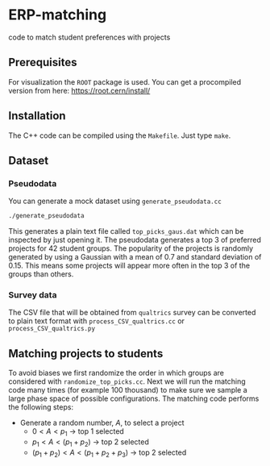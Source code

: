 # ERP-matching
code to match student preferences with projects

## Prerequisites
For visualization the `ROOT` package is used. You can get a procompiled version from here: https://root.cern/install/

## Installation
The C++ code can be compiled using the `Makefile`. Just type `make`.

## Dataset
### Pseudodata
You can generate a mock dataset using `generate_pseudodata.cc`
```sh
./generate_pseudodata
```
This generates a plain text file called `top_picks_gaus.dat` which can be inspected by just opening it.
The pseudodata generates a top 3 of preferred projects for 42 student groups. The popularity of the projects is randomly generated by using a Gaussian with a mean of 0.7 and standard deviation of 0.15. This means some projects will appear more often in the top 3 of the groups than others. 

### Survey data
The CSV file that will be obtained from `qualtrics` survey can be converted to plain text format with `process_CSV_qualtrics.cc` or `process_CSV_qualtrics.py`

## Matching projects to students
To avoid biases we first randomize the order in which groups are considered with `randomize_top_picks.cc`.
Next we will run the matching code many times (for example 100 thousand) to make sure we sample a large phase space of possible configurations.
The matching code performs the following steps:
* Generate a random number, $A$, to select a project
  * $0<A<p_{1}$ → top 1 selected
  * $p_{1}<A<(p_{1}+p_{2})$ → top 2 selected
  * $(p_{1}+p_{2})<A<(p_{1}+p_{2}+p_{3})$ → top 2 selected
